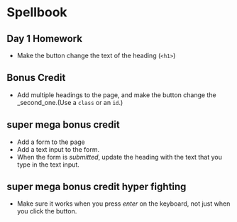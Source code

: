 # Spellbook

## Day 1 Homework

* Make the button change the text of the heading (`<h1>`)

## Bonus Credit

* Add multiple headings to the page, and make the button change the _second_one.(Use a `class` or an `id`.)

## super mega bonus credit

* Add a form to the page
* Add a text input to the form.
* When the form is _submitted_, update the heading with the text that you type in the text input.

## super mega bonus credit hyper fighting

* Make sure it works when you press _enter_ on the keyboard, not just when you click the button.